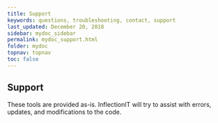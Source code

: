 ```yaml
---
title: Support
keywords: questions, troubleshooting, contact, support
last_updated: December 20, 2018
sidebar: mydoc_sidebar
permalink: mydoc_support.html
folder: mydoc
topnav: topnav
toc: false
---
```


## Support

These tools are provided as-is. InflectionIT will try to assist with errors, updates, and modifications to the code.